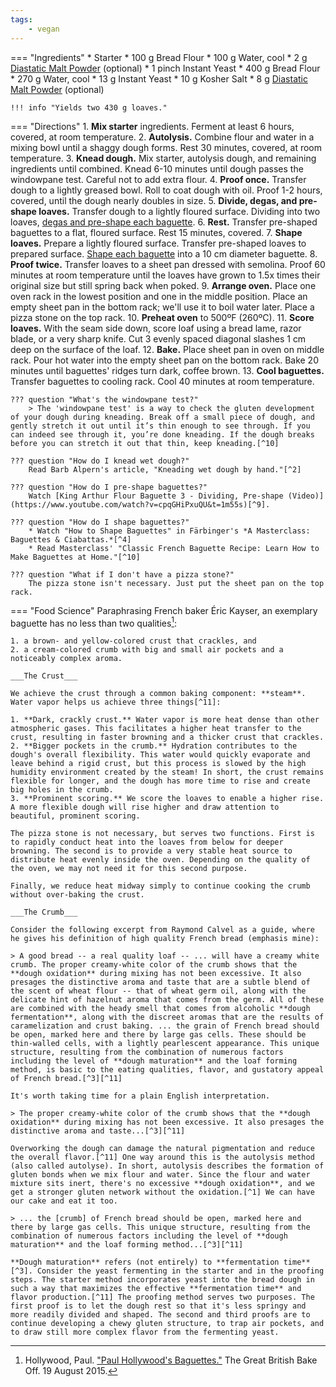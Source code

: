 ```yaml
---
tags:
    - vegan
---
```

=== "Ingredients"
    * Starter
        * 100 g Bread Flour
        * 100 g Water, cool
        * 2 g [Diastatic Malt Powder](https://www.amazon.com/dp/B01JXZ0PW0) (optional)
        * 1 pinch Instant Yeast
    * 400 g Bread Flour
    * 270 g Water, cool
    * 13 g Instant Yeast
    * 10 g Kosher Salt
    * 8 g [Diastatic Malt Powder](https://www.amazon.com/dp/B01JXZ0PW0) (optional)

    !!! info "Yields two 430 g loaves."

=== "Directions"
    1. **Mix starter** ingredients. Ferment at least 6 hours, covered, at room temperature.
    2. **Autolysis.** Combine flour and water in a mixing bowl until a shaggy dough forms. Rest 30 minutes, covered, at room temperature.
    3. **Knead dough.** Mix starter, autolysis dough, and remaining ingredients until combined. Knead 6-10 minutes until dough passes the windowpane test. Careful not to add extra flour.
    4. **Proof once.** Transfer dough to a lightly greased bowl. Roll to coat dough with oil. Proof 1-2 hours, covered, until the dough nearly doubles in size.
    5. **Divide, degas, and pre-shape loaves.** Transfer dough to a lightly floured surface. Dividing into two loaves, [degas and pre-shape each baguette](https://www.youtube.com/watch?v=cpqGHiPxuQU&t=1m55s).
    6. **Rest.** Transfer pre-shaped baguettes to a flat, floured surface. Rest 15 minutes, covered.
    7. **Shape loaves.** Prepare a lightly floured surface. Transfer pre-shaped loaves to prepared surface. [Shape each baguette](https://www.youtube.com/watch?v=xlN5CgQcvAg) into a 10 cm diameter baguette.
    8. **Proof twice.** Transfer loaves to a sheet pan dressed with semolina. Proof 60 minutes at room temperature until the loaves have grown to 1.5x times their original size but still spring back when poked.
    9.  **Arrange oven.** Place one oven rack in the lowest position and one in the middle position. Place an empty sheet pan in the bottom rack; we'll use it to boil water later. Place a pizza stone on the top rack.
    10. **Preheat oven** to 500ºF (260ºC).
    11. **Score loaves.** With the seam side down, score loaf using a bread lame, razor blade, or a very sharp knife. Cut 3 evenly spaced diagonal slashes 1 cm deep on the surface of the loaf.
    12. **Bake.**  Place sheet pan in oven on middle rack. Pour hot water into the empty sheet pan on the bottom rack. Bake 20 minutes until baguettes' ridges turn dark, coffee brown.
    13. **Cool baguettes.** Transfer baguettes to cooling rack. Cool 40 minutes at room temperature.

    ??? question "What's the windowpane test?"
        > The 'windowpane test' is a way to check the gluten development of your dough during kneading. Break off a small piece of dough, and gently stretch it out until it’s thin enough to see through. If you can indeed see through it, you’re done kneading. If the dough breaks before you can stretch it out that thin, keep kneading.[^10]

    ??? question "How do I knead wet dough?"
        Read Barb Alpern's article, "Kneading wet dough by hand."[^2]

    ??? question "How do I pre-shape baguettes?"
        Watch [King Arthur Flour Baguette 3 - Dividing, Pre-shape (Video)](https://www.youtube.com/watch?v=cpqGHiPxuQU&t=1m55s)[^9].

    ??? question "How do I shape baguettes?"
        * Watch "How to Shape Baguettes" in Färbinger's *A Masterclass: Baguettes & Ciabattas.*[^4]
        * Read Masterclass' "Classic French Baguette Recipe: Learn How to Make Baguettes at Home."[^10]

    ??? question "What if I don't have a pizza stone?"
        The pizza stone isn't necessary. Just put the sheet pan on the top rack.

=== "Food Science"
    Paraphrasing French baker Éric Kayser, an exemplary baguette has no less than two qualities[^8]:

    1. a brown- and yellow-colored crust that crackles, and
    2. a cream-colored crumb with big and small air pockets and a noticeably complex aroma.

    ___The Crust___

    We achieve the crust through a common baking component: **steam**. Water vapor helps us achieve three things[^11]:

    1. **Dark, crackly crust.** Water vapor is more heat dense than other atmospheric gases. This facilitates a higher heat transfer to the crust, resulting in faster browning and a thicker crust that crackles.
    2. **Bigger pockets in the crumb.** Hydration contributes to the dough's overall flexibility. This water would quickly evaporate and leave behind a rigid crust, but this process is slowed by the high humidity environment created by the steam! In short, the crust remains flexible for longer, and the dough has more time to rise and create big holes in the crumb.
    3. **Prominent scoring.** We score the loaves to enable a higher rise. A more flexible dough will rise higher and draw attention to beautiful, prominent scoring.

    The pizza stone is not necessary, but serves two functions. First is to rapidly conduct heat into the loaves from below for deeper browning. The second is to provide a very stable heat source to distribute heat evenly inside the oven. Depending on the quality of the oven, we may not need it for this second purpose.

    Finally, we reduce heat midway simply to continue cooking the crumb without over-baking the crust.

    ___The Crumb___

    Consider the following excerpt from Raymond Calvel as a guide, where he gives his definition of high quality French bread (emphasis mine):

    > A good bread -- a real quality loaf -- ... will have a creamy white crumb. The proper creamy-white color of the crumb shows that the **dough oxidation** during mixing has not been excessive. It also presages the distinctive aroma and taste that are a subtle blend of the scent of wheat flour -- that of wheat germ oil, along with the delicate hint of hazelnut aroma that comes from the germ. All of these are combined with the heady smell that comes from alcoholic **dough fermentation**, along with the discreet aromas that are the results of caramelization and crust baking. ... the grain of French bread should be open, marked here and there by large gas cells. These should be thin-walled cells, with a lightly pearlescent appearance. This unique structure, resulting from the combination of numerous factors including the level of **dough maturation** and the loaf forming method, is basic to the eating qualities, flavor, and gustatory appeal of French bread.[^3][^11]

    It's worth taking time for a plain English interpretation.

    > The proper creamy-white color of the crumb shows that the **dough oxidation** during mixing has not been excessive. It also presages the distinctive aroma and taste...[^3][^11]

    Overworking the dough can damage the natural pigmentation and reduce the overall flavor.[^11] One way around this is the autolysis method (also called autolyse). In short, autolysis describes the formation of gluten bonds when we mix flour and water. Since the flour and water mixture sits inert, there's no excessive **dough oxidation**, and we get a stronger gluten network without the oxidation.[^1] We can have our cake and eat it too.

    > ... the [crumb] of French bread should be open, marked here and there by large gas cells. This unique structure, resulting from the combination of numerous factors including the level of **dough maturation** and the loaf forming method...[^3][^11]

    **Dough maturation** refers (not entirely) to **fermentation time**[^3]. Consider the yeast fermenting in the starter and in the proofing steps. The starter method incorporates yeast into the bread dough in such a way that maximizes the effective **fermentation time** and flavor production.[^11] The proofing method serves two purposes. The first proof is to let the dough rest so that it's less springy and more readily divided and shaped. The second and third proofs are to continue developing a chewy gluten structure, to trap air pockets, and to draw still more complex flavor from the fermenting yeast.

[^1]:
    Alder, Darryl. ["Science of the Autolyse."](https://www.abigailsoven.com/science-of-the-autolyse/) Abigail's Oven. 26 July 2020.
[^2]:
    Alpern, Barb. ["Kneading wet dough by hand."](https://www.kingarthurbaking.com/blog/2017/06/19/kneading-wet-dough-by-hand) *King Arthur Baking Company.* 19 June 2017.
[^3]:
    Calvel, Raymond, Ronald L. Wirtz, and James MacGuire. [*The Taste of Bread: A Translation of Le Goût Du Pain, Comment Le Préserver, Comment Le Retrouver.*]((https://www.amazon.com/dp/B0160F1NWW)) New York: Springer Science Business Media, LLC, 2013.
[^4]:
    Färbinger, Markus. ["A Masterclass: Baguettes & Ciabattas."](https://www.youtube.com/watch?v=xlN5CgQcvAg).  *Michael Chèze Productions.* 29 August 2017.
[^5]:
    Ferst, Devra. ["Baguette Essentials: French Baker Eric Kayser Explains the 5 Crucial Things to Look for in the Perfect Baguette."](https://www.tastingtable.com/dine/national/perfect-baguette-bread-crust-eric-kayser-new-york-paris) Tasting Table. 26 January 2016.
[^6]:
    Gisslen, Wayne. [*Professional Baking.*](https://www.amazon.com/dp/1119148448) Hoboken, NJ: Wiley, 2017.
[^7]:
    Hamel, PJ. ["Classic Baguettes."](https://www.kingarthurflour.com/recipes/classic-baguettes-recipe) King Arthur Baking. 5 October 2010.
[^8]:
    Hollywood, Paul. ["Paul Hollywood's Baguettes."](https://thegreatbritishbakeoff.co.uk/recipes/all/paul-hollywood-baguettes/) The Great British Bake Off. 19 August 2015.
[^9]:
    ["King Arthur Flour's Baguette Baking Series."](https://www.youtube.com/watch?v=masipMhrV5c&list=PLE2D447C3F9AAD68F) *YouTube.* 6 February 2011.
[^10]:
    ["Classic French Baguette Recipe: Learn How to Make Baguettes at Home."](https://www.masterclass.com/articles/classic-french-baguette-recipe-learn-how-to-make-baguettes-at-home) *MasterClass.* 8 November 2020.
[^11]:
    McGee, Harold. [*On Food and Cooking: The Science and Lore of the Kitchen.*](https://www.amazon.com/dp/0684800012) New York: Scribner, 2004.
